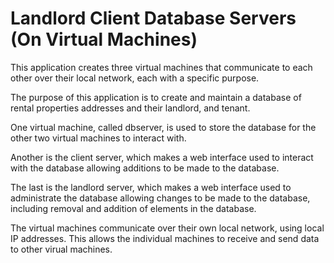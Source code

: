 # Landlord Client Database Servers (On Virtual Machines)
This application creates three virtual machines that communicate to each other over their local network, each with a specific purpose.

The purpose of this application is to create and maintain a database of rental properties addresses and their landlord, and tenant.

One virtual machine, called dbserver, is used to store the database for the other two virtual machines to interact with.

Another is the client server, which makes a web interface used to interact with the database allowing additions to be made to the database.

The last is the landlord server, which makes a web interface used to administrate the database allowing changes to be made to the database, including removal and addition of elements in the database.

The virtual machines communicate over their own local network, using local IP addresses. This allows the individual machines to receive and send data to other virual machines.
